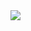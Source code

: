 <div class="content" style="display: flex; flex-flow: column nowrap;">
  <img src="https://i.imgur.com/Vzub53c.png"/>
</div>
